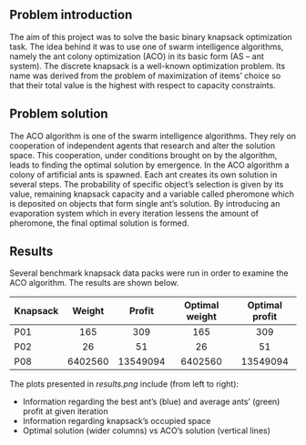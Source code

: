 
## Problem introduction
The aim of this project was to solve the basic binary knapsack optimization task. The idea behind it was to use one of swarm intelligence algorithms, namely the ant colony optimization (ACO) in its basic form (AS – ant system).
The discrete knapsack is a well-known optimization problem. Its name was derived from the problem of maximization of items’ choice so that their total value is the highest with respect to capacity constraints.

## Problem solution
The ACO algorithm is one of the swarm intelligence algorithms. They rely on cooperation of independent agents that research and alter the solution space. This cooperation, under conditions brought on by the algorithm, leads to finding the optimal solution by emergence.
In the ACO algorithm a colony of artificial ants is spawned. Each ant creates its own solution in several steps. The probability of specific object’s selection is given by its value, remaining knapsack capacity and a variable called pheromone which is deposited on objects that form single ant’s solution. By introducing an evaporation system which in every iteration lessens the amount of pheromone, the final optimal solution is formed.

## Results
Several benchmark knapsack data packs were run in order to examine the ACO algorithm. The results are shown below.

<center>
	
| Knapsack		| Weight   | Profit   |Optimal weight | Optimal profit  |
| ------------|:--------:|:--------:|:-------------:|:---------------:|
| P01        	| 165	     | 309  	  |165            | 309             |
| P02 		    | 26       | 51       | 26            | 51              |
| P08       	| 6402560  | 13549094 | 6402560       | 13549094        |

</center>

The plots presented in *results.png* include (from left to right):
* Information regarding the best ant’s (blue) and average ants’ (green) profit at given iteration
* Information regarding knapsack’s occupied space
* Optimal solution (wider columns) vs ACO’s solution (vertical lines) 
